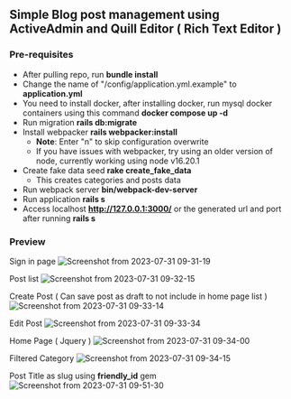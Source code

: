 ## Simple Blog post management using ActiveAdmin and Quill Editor ( Rich Text Editor )

### Pre-requisites
 - After pulling repo, run **bundle install**
 - Change the name of "/config/application.yml.example" to **application.yml**
 - You need to install docker, after installing docker, run mysql docker containers using this command **docker compose up -d**
 - Run migration **rails db:migrate**
 - Install webpacker **rails webpacker:install**
   - **Note**: Enter "n" to skip configuration overwrite
   - If you have issues with webpacker, try using an older version of node, currently working using node v16.20.1
 - Create fake data seed **rake create_fake_data**
   - This creates categories and posts data
 - Run webpack server **bin/webpack-dev-server**
 - Run application **rails s**
 - Access localhost **http://127.0.0.1:3000/** or the generated url and port after running **rails s**

### Preview
Sign in page
![Screenshot from 2023-07-31 09-31-19](https://github.com/voidzenn/blog_management/assets/47482620/f28eed26-55a5-4594-81b0-2c2ae927f325)


Post list
![Screenshot from 2023-07-31 09-32-15](https://github.com/voidzenn/blog_management/assets/47482620/07094b2f-a4d3-4667-b824-4cdc9290f74a)


Create Post ( Can save post as draft to not include in home page list )
![Screenshot from 2023-07-31 09-33-14](https://github.com/voidzenn/blog_management/assets/47482620/b98e9963-31d8-48db-ab6c-e58a1c8ffa99)


Edit Post
![Screenshot from 2023-07-31 09-33-34](https://github.com/voidzenn/blog_management/assets/47482620/041c5db1-c2a0-4ede-8fdd-e50a6bcf94db)


Home Page ( Jquery )
![Screenshot from 2023-07-31 09-34-00](https://github.com/voidzenn/blog_management/assets/47482620/c4341354-034b-451d-b27d-c3e27ff45291)


Filtered Category
![Screenshot from 2023-07-31 09-34-15](https://github.com/voidzenn/blog_management/assets/47482620/f3b84a9a-1c2f-4d1b-ab7c-c4f82f3a8508)


Post Title as slug using **friendly_id** gem
![Screenshot from 2023-07-31 09-51-30](https://github.com/voidzenn/blog_management/assets/47482620/d9b30d5c-c436-4494-b04a-434178394857)
